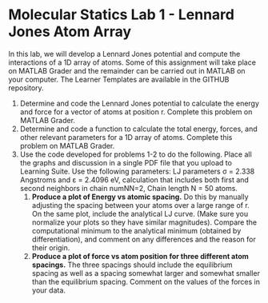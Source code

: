 # Molecular Statics Lab 1 - Lennard Jones Atom Array

In this lab, we will develop a Lennard Jones potential and compute the interactions of a 1D array of atoms. Some of this assignment will take place on MATLAB Grader and the remainder can be carried out in MATLAB on your computer. The Learner Templates are available in the GITHUB repository.

1.	Determine and code the Lennard Jones potential to calculate the energy and force for a vector of atoms at position r. Complete this problem on MATLAB Grader.
2.	Determine and code a function to calculate the total energy, forces, and other relevant parameters for a 1D array of atoms. Complete this problem on MATLAB Grader.
3.	Use the code developed for problems 1-2 to do the following. Place all the graphs and discussion in a single PDF file that you upload to Learning Suite. Use the following parameters: LJ parameters σ = 2.338 Angstroms and ε = 2.4096 eV, calculation that includes both first and second neighbors in chain numNN=2, Chain length N = 50 atoms.
    1.	**Produce a plot of Energy vs atomic spacing.** Do this by manually adjusting the spacing between your atoms over a large range of r. On the same plot, include the analytical LJ curve. (Make sure you normalize your plots so they have similar magnitudes). Compare the computational minimum to the analytical minimum (obtained by differentiation), and comment on any differences and the reason for their origin.
    2.	**Produce a plot of force vs atom position for three different atom spacings.** The three spacings should include the equilibrium spacing as well as a spacing somewhat larger and somewhat smaller than the equilibrium spacing. Comment on the values of the forces in your data.

